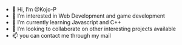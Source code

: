 - 👋 Hi, I’m @Kojo-P
- 👀 I’m interested in Web Development and game development
- 🌱 I’m currently learning Javascript and C++
- 💞️ I’m looking to collaborate on other interesting projects available
- 📫 you can contact me through my mail

<!---
Kojo-P/Kojo-P is a ✨ special ✨ repository because its `README.md` (this file) appears on your GitHub profile.
You can click the Preview link to take a look at your changes.
--->
